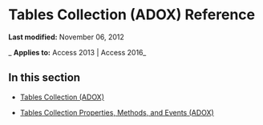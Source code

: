 
# Tables Collection (ADOX) Reference

 **Last modified:** November 06, 2012

 _ **Applies to:** Access 2013 | Access 2016_

## In this section


- [Tables Collection (ADOX)](07bc0541-c528-1c25-c8c4-05736836eda3.md)
    
- [Tables Collection Properties, Methods, and Events (ADOX)](0459dc60-3084-7bf3-bd83-c0dc197fd24d.md)
    
